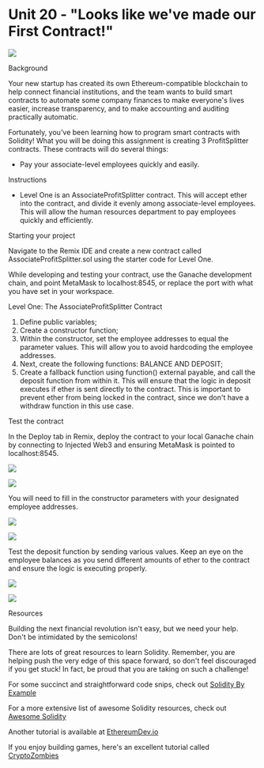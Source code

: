 ﻿# **Unit 20 - "Looks like we've made our First Contract!"**
![](Aspose.Words.d0466c44-8672-46e1-a0e1-999df4df3211.001.png)

Background

Your new startup has created its own Ethereum-compatible blockchain to help connect financial institutions, and the team wants to build smart contracts to automate some company finances to make everyone's lives easier, increase transparency, and to make accounting and auditing practically automatic.

Fortunately, you've been learning how to program smart contracts with Solidity! What you will be doing this assignment is creating 3 ProfitSplitter contracts. These contracts will do several things:

- Pay your associate-level employees quickly and easily.

Instructions

- Level One is an AssociateProfitSplitter contract. This will accept ether into the contract, and divide it evenly among associate-level employees. This will allow the human resources department to pay employees quickly and efficiently.

Starting your project

Navigate to the Remix IDE and create a new contract called AssociateProfitSplitter.sol using the starter code for Level One.

While developing and testing your contract, use the Ganache development chain, and point MetaMask to localhost:8545, or replace the port with what you have set in your workspace.

Level One: The AssociateProfitSplitter Contract

1. Define public variables;
1. Create a constructor function;
1. Within the constructor, set the employee addresses to equal the parameter values. This will allow you to avoid hardcoding the employee addresses.
1. Next, create the following functions: BALANCE AND DEPOSIT;
1. Create a fallback function using function() external payable, and call the deposit function from within it. This will ensure that the logic in deposit executes if ether is sent directly to the contract. This is important to prevent ether from being locked in the contract, since we don't have a withdraw function in this use case.

Test the contract

In the Deploy tab in Remix, deploy the contract to your local Ganache chain by connecting to Injected Web3 and ensuring MetaMask is pointed to localhost:8545.

![](Aspose.Words.d0466c44-8672-46e1-a0e1-999df4df3211.002.png)

![](Aspose.Words.d0466c44-8672-46e1-a0e1-999df4df3211.003.png)

You will need to fill in the constructor parameters with your designated employee addresses.

![](Aspose.Words.d0466c44-8672-46e1-a0e1-999df4df3211.004.png)

![](Aspose.Words.d0466c44-8672-46e1-a0e1-999df4df3211.005.png)

Test the deposit function by sending various values. Keep an eye on the employee balances as you send different amounts of ether to the contract and ensure the logic is executing properly.

![](Aspose.Words.d0466c44-8672-46e1-a0e1-999df4df3211.006.png)

![](Aspose.Words.d0466c44-8672-46e1-a0e1-999df4df3211.004.png)

Resources

Building the next financial revolution isn't easy, but we need your help. Don't be intimidated by the semicolons!

There are lots of great resources to learn Solidity. Remember, you are helping push the very edge of this space forward, so don't feel discouraged if you get stuck! In fact, be proud that you are taking on such a challenge!

For some succinct and straightforward code snips, check out [Solidity By Example](https://github.com/raineorshine/solidity-by-example)

For a more extensive list of awesome Solidity resources, check out [Awesome Solidity](https://github.com/bkrem/awesome-solidity)

Another tutorial is available at [EthereumDev.io](https://ethereumdev.io/)

If you enjoy building games, here's an excellent tutorial called [CryptoZombies](https://cryptozombies.io/)

